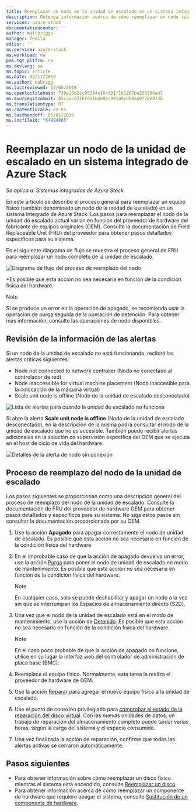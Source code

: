 ```yaml
---
title: Reemplazar un nodo de la unidad de escalado en un sistema integrado de Azure Stack | Microsoft Docs
description: Obtenga información acerca de cómo reemplazar un nodo físico de la unidad de escalado en un sistema integrado de Azure Stack.
services: azure-stack
documentationcenter: ''
author: mattbriggs
manager: femila
editor: ''
ms.service: azure-stack
ms.workload: na
pms.tgt_pltfrm: na
ms.devlang: na
ms.topic: article
ms.date: 03/11/2019
ms.author: mabrigg
ms.lastreviewed: 12/06/2018
ms.openlocfilehash: 739e15b2cc95384a164f91f1b1267be256380a43
ms.sourcegitcommit: 85c3acd316fd61b4e94c991a9cd68aa97702073b
ms.translationtype: HT
ms.contentlocale: es-ES
ms.lasthandoff: 05/01/2019
ms.locfileid: "64984865"
---
```

# <a name="replace-a-scale-unit-node-on-an-azure-stack-integrated-system"></a>Reemplazar un nodo de la unidad de escalado en un sistema integrado de Azure Stack

*Se aplica a: Sistemas integrados de Azure Stack*

En este artículo se describe el proceso general para reemplazar un equipo físico (también denominado un nodo de la unidad de escalado) en un sistema integrado de Azure Stack. Los pasos para reemplazar el nodo de la unidad de escalado actual varían en función del proveedor de hardware del fabricante de equipos originales (OEM). Consulte la documentación de Field Replaceable Unit (FRU) del proveedor para obtener pasos detallados específicos para su sistema.

En el siguiente diagrama de flujo se muestra el proceso general de FRU para reemplazar un nodo completo de la unidad de escalado.

![Diagrama de flujo del proceso de reemplazo del nodo](media/azure-stack-replace-node/replacenodeflow.png)

*Es posible que esta acción no sea necesaria en función de la condición física del hardware.

> [!Note]  
> Si se produce un error en la operación de apagado, se recomienda usar la operación de purga seguida de la operación de detención. Para obtener más información, consulte las operaciones de nodo disponibles.  

## <a name="review-alert-information"></a>Revisión de la información de las alertas

Si un nodo de la unidad de escalado no está funcionando, recibirá las alertas críticas siguientes:

- Node not connected to network controller (Nodo no conectado al controlador de red)
- Node inaccessible for virtual machine placement (Nodo inaccesible para la colocación de la máquina virtual)
- Scale unit node is offline (Nodo de la unidad de escalado desconectado)

![Lista de alertas para cuando la unidad de escalado no funciona](media/azure-stack-replace-node/nodedownalerts.png)

Si abre la alerta **Scale unit node is offline** (Nodo de la unidad de escalado desconectado), en la descripción de la misma podrá consultar el nodo de la unidad de escalado que no es accesible. También puede recibir alertas adicionales en la solución de supervisión específica del OEM que se ejecuta en el host de ciclo de vida del hardware.

![Detalles de la alerta de nodo sin conexión](media/azure-stack-replace-node/nodeoffline.png)

## <a name="scale-unit-node-replacement-process"></a>Proceso de reemplazo del nodo de la unidad de escalado

Los pasos siguientes se proporcionan como una descripción general del proceso de reemplazo del nodo de la unidad de escalado. Consulte la documentación de FRU del proveedor de hardware OEM para obtener pasos detallados y específicos para su sistema. No siga estos pasos sin consultar la documentación proporcionada por su OEM.

1. Use la acción **Apagado** para apagar correctamente el nodo de unidad de escalado. Es posible que esta acción no sea necesaria en función de la condición física del hardware. 

2. En el improbable caso de que la acción de apagado devuelva un error, use la acción [Purga](azure-stack-node-actions.md#drain) para poner el nodo de unidad de escalado en modo de mantenimiento. Es posible que esta acción no sea necesaria en función de la condición física del hardware.

   > [!NOTE]  
   > En cualquier caso, solo se puede deshabilitar y apagar un nodo a la vez sin que se interrumpan los Espacios de almacenamiento directo (S2D).

3. Una vez que el nodo de la unidad de escalado está en el modo de mantenimiento, use la acción de [Detenido](azure-stack-node-actions.md#stop). Es posible que esta acción no sea necesaria en función de la condición física del hardware.

   > [!NOTE]  
   > En el caso poco probable de que la acción de apagado no funcione, utilice en su lugar la interfaz web del controlador de administración de placa base (BMC).

4. Reemplace el equipo físico. Normalmente, esta tarea la realiza el proveedor de hardware de OEM.
5. Use la acción [Reparar](azure-stack-node-actions.md#repair) para agregar el nuevo equipo físico a la unidad de escalado.
6. Use el punto de conexión privilegiado para [comprobar el estado de la reparación del disco virtual](azure-stack-replace-disk.md#check-the-status-of-virtual-disk-repair). Con las nuevas unidades de datos, un trabajo de reparación del almacenamiento completo puede tardar varias horas, según la carga del sistema y el espacio consumido.
7. Una vez finalizada la acción de reparación, confirme que todas las alertas activas se cerraron automáticamente.

## <a name="next-steps"></a>Pasos siguientes

- Para obtener información sobre cómo reemplazar un disco físico mientras el sistema está encendido, consulte [Reemplazar un disco](azure-stack-replace-disk.md). 
- Para obtener información acerca de cómo reemplazar un componente de hardware que requiere apagar el sistema, consulte [Sustitución de un componente de hardware](azure-stack-replace-component.md).
